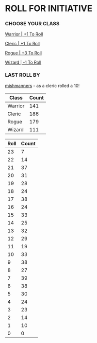 # ROLL FOR INITIATIVE
### CHOOSE YOUR CLASS

[Warrior | +1 To Roll](https://github.com/benjaminsampica/benjaminsampica/issues/new?title=roll%7Cwarrior&body=Just+click+%27Submit+new+issue%27.)

[Cleric | +1 To Roll](https://github.com/benjaminsampica/benjaminsampica/issues/new?title=roll%7Ccleric&body=Just+click+%27Submit+new+issue%27.)

[Rogue | +3 To Roll](https://github.com/benjaminsampica/benjaminsampica/issues/new?title=roll%7Crogue&body=Just+click+%27Submit+new+issue%27.)

[Wizard | -1 To Roll](https://github.com/benjaminsampica/benjaminsampica/issues/new?title=roll%7Cwizard&body=Just+click+%27Submit+new+issue%27.)
### LAST ROLL BY
[mishmanners](https://www.github.com/mishmanners) - as a cleric rolled a 10!

|Class|Count|
|-|-|
|Warrior|141|
|Cleric|186|
|Rogue|179|
|Wizard|111|

|Roll|Count|
|-|-|
|23|7
|22|14
|21|37
|20|31
|19|28
|18|24
|17|38
|16|24
|15|33
|14|25
|13|32
|12|29
|11|19
|10|33
|9|38
|8|27
|7|39
|6|38
|5|30
|4|24
|3|23
|2|14
|1|10
|0|0
